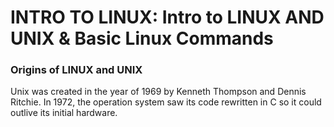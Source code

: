 # INTRO TO LINUX:  Intro to LINUX AND UNIX & Basic Linux Commands

### Origins of LINUX and UNIX

Unix was created in the year of 1969 by Kenneth Thompson and  Dennis Ritchie. In 1972, the operation system
saw its code rewritten in C so it could outlive its initial hardware.
